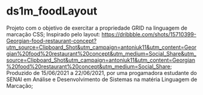 # ds1m_foodLayout

Projeto com o objetivo de exercitar a propriedade GRID na linguagem de marcação CSS; 
Inspirado pelo layout: https://dribbble.com/shots/15710399-Georgian-food-restaurant-concept?utm_source=Clipboard_Shot&utm_campaign=antoniuk11&utm_content=Georgian%20food%20restaurant%20concept&utm_medium=Social_Share&utm_source=Clipboard_Shot&utm_campaign=antoniuk11&utm_content=Georgian%20food%20restaurant%20concept&utm_medium=Social_Share;
Produzido de 15/06/2021 a 22/06/2021, por uma progamadora estudante do SENAI em Análise e Desenvolvimento de Sistemas na matéria Linguagem de Marcação;